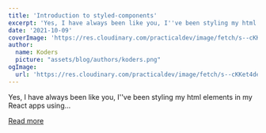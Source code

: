 ```yaml
---
title: 'Introduction to styled-components'
excerpt: 'Yes, I have always been like you, I''ve been styling my html elements in my React apps using...'
date: '2021-10-09'
coverImage: 'https://res.cloudinary.com/practicaldev/image/fetch/s--cKKet4de--/c_imagga_scale,f_auto,fl_progressive,h_420,q_auto,w_1000/https://dev-to-uploads.s3.amazonaws.com/uploads/articles/ywlnc8iq7vzivgxpbv15.png'
author:
  name: Koders
  picture: "assets/blog/authors/koders.png"
ogImage:
  url: 'https://res.cloudinary.com/practicaldev/image/fetch/s--cKKet4de--/c_imagga_scale,f_auto,fl_progressive,h_420,q_auto,w_1000/https://dev-to-uploads.s3.amazonaws.com/uploads/articles/ywlnc8iq7vzivgxpbv15.png'
---
```


Yes, I have always been like you, I''ve been styling my html elements in my React apps using...

[Read more](https://dev.to/arshadayvid/stop-using-classnames-to-style-your-react-apps-instead-use-53jn)
